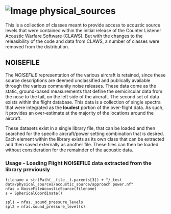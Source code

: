 # ![Image](./GhostEye.png "GhostEye") physical_sources

This is a collection of classes meant to provide access to acoustic source levels that were contained within the initial
release of the Counter Listener Acoustic Warfare Software (CLAWS). But with the changes to the releasibility of the code
and data from CLAWS, a number of classes were removed from the distribution. 

## NOISEFILE
The _NOISEFILE_ representation of the various aircraft is retained, since these source descriptions are deemed unclassified
and publically available through the various community noise releases. These data come as the static, ground-based measurements
that define the semicircular data from the nose to the tail, on the left side of the aircraft. The second set of data exists
within the flight database. This data is a collection of single spectra that were integrated as the __loudest__ portion of the
over-flight data. As such, it provides an over-estimate at the majority of the locations around the aircraft.

These datasets exist in a single library file, that can be loaded and then searched for the specific aircraft/power setting
combination that is desired. Each element within the library exists as its own class that can be extracted and then saved
externally as another file. These files can then be loaded without consideration for the remainder of the acoustic data.

### Usage - Loading Flight NOISEFILE data extracted from the library previously
    filename = str(Path(__file__).parents[3]) + "/_test data/physical_sources/acoustic_source/approach power.nf"
    nfas = NoiseFileAcousticSource(filename)
    s = SphericalCoordinate()

    spl1 = nfas._sound_pressure_levels
    spl2 = nfas.sound_pressure_level(s)